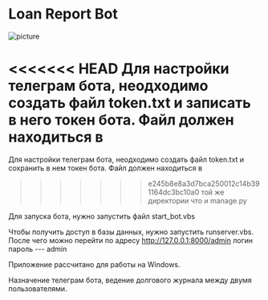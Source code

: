 # Loan Report Bot
![picture](https://miro.medium.com/max/500/0*iSKHWwuzsr0roZCy.png)

<<<<<<< HEAD
Для настройки телеграм бота, неодходимо создать файл token.txt и записать в него токен бота. Файл должен находиться в
=======
Для настройки телеграм бота, неодходимо создать файл token.txt и сохранить в нем токен бота. Файл должен находиться в
>>>>>>> e245b8e8a3d7bca250012c14b391164dc3bc10a0
той же директории что и manage.py

Для запуска бота, нужно запустить файл start_bot.vbs

Чтобы получить доступ в базы данных, нужно запустить runserver.vbs. После чего можно перейти по адресу http://127.0.0.1:8000/admin
логин пароль --- admin

Приложение рассчитано для работы на Windows. 

Назначение телеграм бота, ведение долгового журнала между двумя пользователями.

